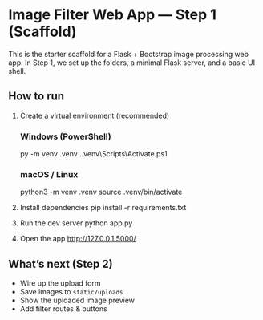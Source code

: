 # Image Filter Web App — Step 1 (Scaffold)

This is the starter scaffold for a Flask + Bootstrap image processing web app.
In Step 1, we set up the folders, a minimal Flask server, and a basic UI shell.

## How to run
1) Create a virtual environment (recommended)

   ### Windows (PowerShell)
   py -m venv .venv
   .\.venv\Scripts\Activate.ps1

   ### macOS / Linux
   python3 -m venv .venv
   source .venv/bin/activate

2) Install dependencies
   pip install -r requirements.txt

3) Run the dev server
   python app.py

4) Open the app
   http://127.0.0.1:5000/

## What’s next (Step 2)
- Wire up the upload form
- Save images to `static/uploads`
- Show the uploaded image preview
- Add filter routes & buttons